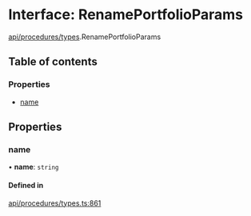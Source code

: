 # Interface: RenamePortfolioParams

[api/procedures/types](../wiki/api.procedures.types).RenamePortfolioParams

## Table of contents

### Properties

- [name](../wiki/api.procedures.types.RenamePortfolioParams#name)

## Properties

### name

• **name**: `string`

#### Defined in

[api/procedures/types.ts:861](https://github.com/PolymeshAssociation/polymesh-sdk/blob/16e8c2ca/src/api/procedures/types.ts#L861)
